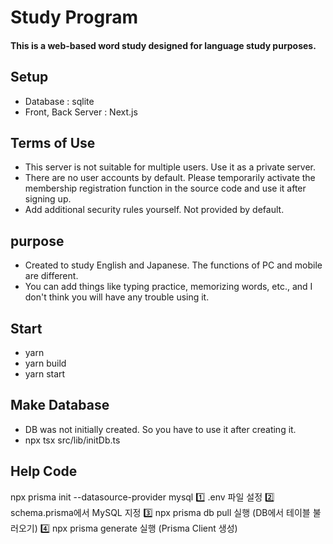 # Study Program
#### This is a web-based word study designed for language study purposes.

## Setup
- Database : sqlite
- Front, Back Server : Next.js

## Terms of Use
- This server is not suitable for multiple users. Use it as a private server.
- There are no user accounts by default. Please temporarily activate the membership registration function in the source code and use it after signing up.
- Add additional security rules yourself. Not provided by default.

## purpose
- Created to study English and Japanese. The functions of PC and mobile are different.
- You can add things like typing practice, memorizing words, etc., and I don't think you will have any trouble using it.

## Start
- yarn
- yarn build
- yarn start

## Make Database
- DB was not initially created. So you have to use it after creating it.
- npx tsx src/lib/initDb.ts

## Help Code
npx prisma init --datasource-provider mysql
1️⃣ .env 파일 설정
2️⃣ schema.prisma에서 MySQL 지정
3️⃣ npx prisma db pull 실행 (DB에서 테이블 불러오기)
4️⃣ npx prisma generate 실행 (Prisma Client 생성)